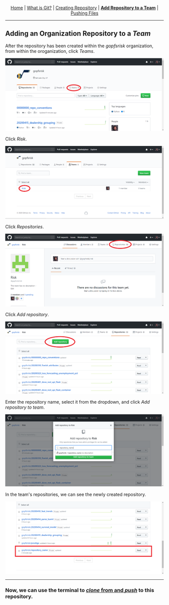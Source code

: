 <p align="center">
	<a href="../README.md">Home</a> | 
	<a href="what_is_git.md">What is Git?</a> |
	<a href="creating_repo.md">Creating Repository</a> |
	<b><a href="add_repo_to_team.md">Add Repository to a Team</a></b> |
	<a href="pushing.md">Pushing Files</a>
</p>

---

## Adding an Organization Repository to a *Team*

After the repository has been created within the *gopfsrisk* organization, from within the oroganization, click *Teams*.

![Click Teams](../img/9_click_teams.png)

Click *Risk*.

![Click Risk](../img/10_click_risk.png)

Click *Repositories*.

![Click Repositories](../img/11_click_repositories.png)

Click *Add repository*.

![Add Repository](../img/12_add_repository.png)

Enter the repository name, select it from the dropdown, and click *Add repository to team*.

![Select Repository](../img/13_select_repository.PNG)

In the team's repositories, we can see the newly created repository.

![View Repositories](../img/14_view_repositories.png)

---

### Now, we can use the terminal to [*clone* from and *push*](pushing.md) to this repository.
